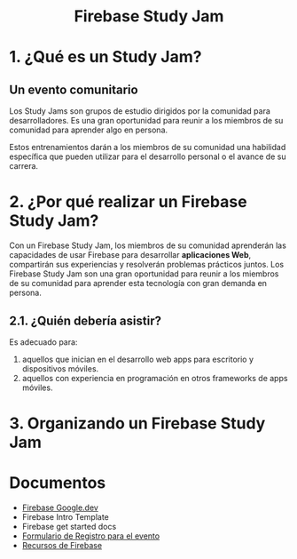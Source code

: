<h1 align="center">Firebase Study Jam</h1>

# 1. ¿Qué es un Study Jam?

## Un evento comunitario

Los Study Jams son grupos de estudio dirigidos por la comunidad para desarrolladores. Es una gran oportunidad para reunir a los miembros de su comunidad para aprender algo en persona.  

Estos entrenamientos darán a los miembros de su comunidad una habilidad específica que pueden utilizar para el desarrollo personal o el avance de su carrera.

# 2. ¿Por qué realizar un Firebase Study Jam?

Con un Firebase Study Jam, los miembros de su comunidad aprenderán las capacidades de usar Firebase para desarrollar **aplicaciones Web**, compartirán sus experiencias y resolverán problemas prácticos juntos. Los Firebase Study Jam son una gran oportunidad para reunir a los miembros de su comunidad para aprender esta tecnología con gran demanda en persona. 

## 2.1. ¿Quién debería asistir?

Es adecuado para:

1. aquellos que inician en el desarrollo web apps para escritorio y dispositivos móviles.
2. aquellos con experiencia en programación en otros frameworks de apps móviles.

# 3. Organizando un Firebase Study Jam


# Documentos

+ [Firebase Google.dev]()
+ Firebase Intro Template
+ Firebase get started docs
+ [Formulario de Registro para el evento]()
+ [Recursos de Firebase]()